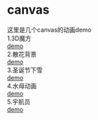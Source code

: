 # canvas
这里是几个canvas的动画demo<br/>
 1.3D魔方<br/>
 [demo](https://github.com/jingjingdemao/canvas/blob/master/3D%E9%AD%94%E6%96%B9/index.html)<br/>
 2.散花背景<br/>
 [demo](https://jingjingdemao.github.io/canvas/散花背景/index.html)<br/>
 3.圣诞节下雪<br/>
[demo](https://jingjingdemao.github.io/canvas/圣诞节下雪/index.html)<br/>
4.水母动画<br/>
[demo](https://jingjingdemao.github.io/canvas/水母动画/index.html)<br/>
5.宇航员<br/>
[demo](https://jingjingdemao.github.io/canvas/宇航员/index.html)<br/>
